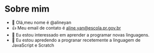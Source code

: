 # Sobre mim
- 👋 Olá,meu nome é @alineyan
- :+1: Meu  email de contato é aline.yan@escola.pr.gov.br
- 👀 Eu estou interessado em aprender a programar novas linguagens.
- 🌱 Eu estou apredendo a progranar recetemente a linguagem de JavaScript e Scratch
